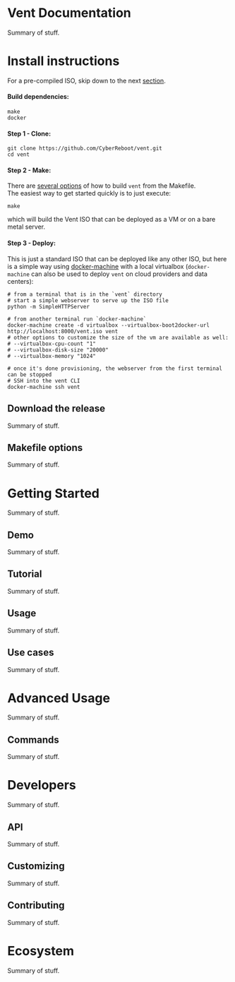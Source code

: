 Vent Documentation
====

Summary of stuff.

Install instructions
====

For a pre-compiled ISO, skip down to the next [section](#install-instructions-download-the-release).

#### Build dependencies:
```
make
docker
```
#### Step 1 - Clone:
```
git clone https://github.com/CyberReboot/vent.git
cd vent
```
#### Step 2 - Make:

There are [several options](#install-instructions-makefile-options) of how to build `vent` from the Makefile.  
The easiest way to get started quickly is to just execute:
```
make
```
which will build the Vent ISO that can be deployed as a VM or on a bare metal server.
#### Step 3 - Deploy:

This is just a standard ISO that can be deployed like any other ISO, but here is a simple way using [docker-machine](https://docs.docker.com/machine/) with a local virtualbox (`docker-machine` can also be used to deploy `vent` on cloud providers and data centers):
```
# from a terminal that is in the `vent` directory
# start a simple webserver to serve up the ISO file
python -m SimpleHTTPServer

# from another terminal run `docker-machine`
docker-machine create -d virtualbox --virtualbox-boot2docker-url http://localhost:8000/vent.iso vent
# other options to customize the size of the vm are available as well:
# --virtualbox-cpu-count "1"
# --virtualbox-disk-size "20000"
# --virtualbox-memory "1024"

# once it's done provisioning, the webserver from the first terminal can be stopped
# SSH into the vent CLI
docker-machine ssh vent
```

Download the release
----

Summary of stuff.

Makefile options
----

Summary of stuff.

Getting Started
====

Summary of stuff.

Demo
----

Summary of stuff.

Tutorial
----

Summary of stuff.

Usage
----

Summary of stuff.

Use cases
----

Summary of stuff.

Advanced Usage
====

Summary of stuff.

Commands
----

Summary of stuff.

Developers
====

Summary of stuff.

API
----

Summary of stuff.

Customizing
----

Summary of stuff.

Contributing
----

Summary of stuff.

Ecosystem
====

Summary of stuff.



